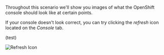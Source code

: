 Throughout this scenario we'll show you images of what
the OpenShift console should look like at certain points.

If your console doesn't look correct, you can try clicking
the _refresh_ icon located on the _Console_ tab.

(test)

![Refresh Icon](./certifai-notebook/assets/00-refresh.png)
